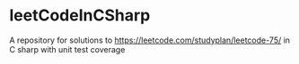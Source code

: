 # leetCodeInCSharp
A repository for solutions to https://leetcode.com/studyplan/leetcode-75/ in C sharp with unit test coverage
